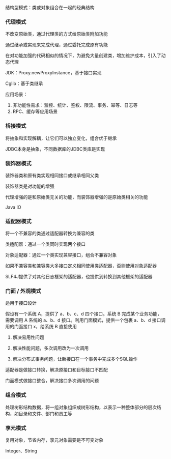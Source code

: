结构型模式：类或对象组合在一起的经典结构

### 代理模式

不改变原始类，通过代理类的方式给原始类附加功能

通过继承或实现来完成代理，通过委托完成原有功能

在对功能加强的代码相似的情况下，为避免大量创建类，增加维护成本，引入了动态代理

JDK：Proxy.newProxyInstance，基于接口实现

Cglib：基于类继承

应用场景：

1. 非功能性需求：监控、统计、鉴权、限流、事务、幂等、日志等
2. RPC、缓存等应用场景

### 桥接模式

将抽象和实现解耦，让它们可以独立变化，组合优于继承

JDBC本身是抽象，不同数据库的JDBC类库是实现

### 装饰器模式

装饰器类和原有类实现相同接口或继承相同父类

装饰器类是对功能的增强

代理增强的是和原始类无关的功能，而装饰器增强的是原始类相关的功能

Java IO

### 适配器模式

将一个不兼容的类通过适配器转换为兼容的类

类适配器：通过一个类同时实现两个接口

对象适配器：通过一个类实现兼容接口，组合不兼容对象

如果不兼容类和兼容类大多接口定义相同使用类适配器，否则使用对象适配器

SLF4J提供了对其他日志框架的适配器，也提供到转换到其他框架的适配器

### 门面 / 外观模式

适用于接口设计

假设有一个系统 A，提供了 a、b、c、d 四个接口。系统 B 完成某个业务功能，需要调用 A 系统的 a、b、d 接口。利用门面模式，提供一个包裹 a、b、d 接口调用的门面接口 x，给系统 B 直接使用

1. 解决易用性问题

2. 解决性能问题，多次调用改为一次调用

3. 解决分布式事务问题，让新接口在一个事务中完成多个SQL操作

适配器是做接口转换，解决原接口和目标接口不匹配

门面模式做接口整合，解决接口多次调用的问题

### 组合模式

处理树形结构数据，将一组对象组织成树形结构，以表示一种整体部分的层次结构，如目录和文件、部门和员工等

### 享元模式

复用对象，节省内存，享元对象需要是不可变对象

Integer、String

